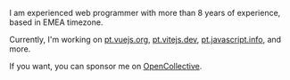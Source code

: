 I am experienced web programmer with more than 8 years of experience, based in EMEA timezone.

Currently, I'm working on [pt.vuejs.org](https://github.com/vuejs-translations/docs-pt), [pt.vitejs.dev](https://github.com/vitejs/docs-pt), [pt.javascript.info](https://github.com/javascript-tutorial/pt.javascript.info), and more.

If you want, you can sponsor me on [OpenCollective](https://opencollective.com/nazarepiedady).
